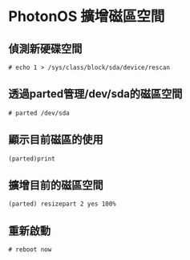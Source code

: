 # PhotonOS 擴增磁區空間

## 偵測新硬碟空間
```
# echo 1 > /sys/class/block/sda/device/rescan
```
## 透過parted管理/dev/sda的磁區空間 
```
# parted /dev/sda
```
## 顯示目前磁區的使用
```
(parted)print
```
## 擴增目前的磁區空間 
```
(parted) resizepart 2 yes 100%
```
## 重新啟動
```
# reboot now
```
